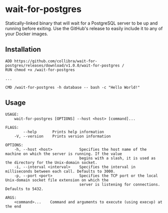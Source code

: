 wait-for-postgres
=================

Statically-linked binary that will wait for a PostgreSQL server to be up and
running before exiting. Use the GitHub's release to easily include it to any of
your Docker images.

Installation
------------

```
ADD https://github.com/collibra/wait-for-postgres/releases/download/v1.0.0/wait-for-postgres /
RUN chmod +x /wait-for-postgres

...

CMD /wait-for-postgres -h database -- bash -c "Hello World!"
```

Usage
-----

```
USAGE:
    wait-for-postgres [OPTIONS] --host <host> [command]...

FLAGS:
        --help       Prints help information
    -V, --version    Prints version information

OPTIONS:
    -h, --host <host>            Specifies the host name of the machine on which the server is running. If the value
                                 begins with a slash, it is used as the directory for the Unix-domain socket.
    -i, --interval <interval>    Specifies the interval in milliseconds between each call. Defaults to 3000.
    -p, --port <port>            Specifies the TCP port or the local Unix-domain socket file extension on which the
                                 server is listening for connections. Defaults to 5432.

ARGS:
    <command>...    Command and arguments to execute (using execvp) at the end
```
